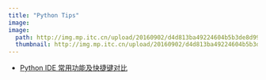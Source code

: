 ```yaml
---
title: "Python Tips"
image: 
image: 
  path: http://img.mp.itc.cn/upload/20160902/d4d813ba49224604b5b3de8d99296c0f_th.jpg
  thumbnail: http://img.mp.itc.cn/upload/20160902/d4d813ba49224604b5b3de8d99296c0f_th.jpg
---
```


- [Python IDE 常用功能及快捷键对比](/it/Python-IDE-Compare/)